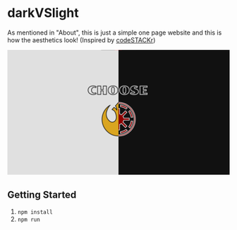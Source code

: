 # darkVSlight
As mentioned in "About", this is just a simple one page website and this is how the aesthetics look! (Inspired by [codeSTACKr](https://www.youtube.com/channel/UCDCHcqyeQgJ-jVSd6VJkbCw))

<img src="preview.png"></img>

## Getting Started
1. ```npm install```
2. ```npm run```

